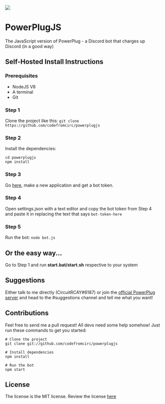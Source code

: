 <img src="https://cdn.discordapp.com/attachments/350173567675006977/350173647081570324/Unbenannt1.png">

# PowerPlugJS

The JavaScript version of PowerPlug - a Discord bot that charges up Discord (in a good way)

## Self-Hosted Install Instructions

### Prerequisites

* NodeJS V8
* A terminal
* Git

### Step 1
Clone the project like this:
`git clone https://github.com/codefromcirc/powerplugjs`

### Step 2
Install the dependencies:
```
cd powerplugjs
npm install
```

### Step 3
Go [here](https://discordapp.com/developers/applications/me), make a new application and get a bot token.

### Step 4
Open settings.json with a text editor and copy the bot token from Step 4 and paste it in replacing the text that says `bot-token-here`

### Step 5
Run the bot:
`node bot.js`

## Or the easy way...
Go to Step 1 and run **start.bat/start.sh** respective to your system

## Suggestions 
Either talk to me directly (CircuitRCAY#6187) or join the [official PowerPlug server](https://discord.gg/DWff7sP) and head to the #suggestions channel and tell me what you want! 

## Contributions
Feel free to send me a pull request! All devs need some help somehow! Just run these commands to get you started:

```
# Clone the project
git clone git://github.com/codefromcirc/powerplugjs

# Install dependencies
npm install

# Run the bot
npm start
``` 

## License
The license is the MIT license. Review the license [here](https://github.com/codefromcirc/powerplugjs/blob/master/LICENSE.md)
